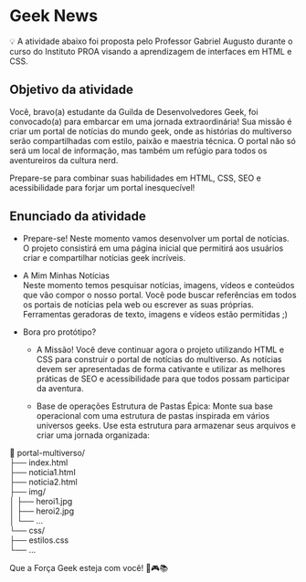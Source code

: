 # Geek News 

💡 A atividade abaixo foi proposta pelo Professor Gabriel Augusto durante o curso do Instituto PROA visando a aprendizagem de interfaces em HTML e CSS.


## Objetivo da atividade 

Você, bravo(a) estudante da Guilda de Desenvolvedores Geek, foi convocado(a) para embarcar em uma jornada extraordinária! Sua missão é criar um portal de notícias do mundo geek, onde as histórias do multiverso serão compartilhadas com estilo, paixão e maestria técnica. O portal não só será um local de informação, mas também um refúgio para todos os aventureiros da cultura nerd. 

Prepare-se para combinar suas habilidades em HTML, CSS, SEO e acessibilidade para forjar um portal inesquecível!

## Enunciado da atividade 

* Prepare-se!
Neste momento vamos desenvolver um portal de notícias. 
O projeto consistirá em uma página inicial que permitirá aos usuários criar e compartilhar notícias geek incríveis.  

* A Mim Minhas Notícias
<br> Neste momento temos pesquisar notícias, imagens, vídeos e conteúdos que vão compor o nosso portal. 
Você pode buscar referências em todos os portais de notícias pela web ou escrever as suas próprias. Ferramentas geradoras de texto, imagens e vídeos estão permitidas ;)

* Bora pro protótipo?
  * A Missão! 
  Você deve continuar agora o projeto utilizando HTML e CSS para construir o portal de notícias do multiverso. As notícias devem ser apresentadas de forma cativante e utilizar as melhores práticas de SEO e acessibilidade para que todos possam participar da aventura.

  * Base de operações
  Estrutura de Pastas Épica: Monte sua base operacional com uma estrutura de pastas inspirada em vários universos geeks. Use esta estrutura para armazenar seus arquivos e criar uma jornada organizada:

🌌 portal-multiverso/
<br>  ├── index.html
<br>  ├── noticia1.html
<br>  ├── noticia2.html
<br>  ├── img/
<br>  │    ├── heroi1.jpg
<br>  │    ├── heroi2.jpg
<br>  │    └── ...
<br>  └── css/
<br>       ├── estilos.css
<br>       └── ...

Que a Força Geek esteja com você! 🚀🎮📚  
